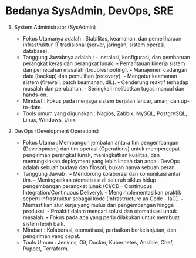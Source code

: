 # Bedanya SysAdmin, DevOps, SRE

1. System Administrator (SysAdmin)
   - Fokus Utamanya adalah     : Stabilitas, keamanan, dan pemeliharaan infrastruktur IT tradisional (server, jaringan, sistem operasi,
     database).
   - Tanggung Jawabnya adalah  :
     **-** Instalasi, konfigurasi, dan pembaruan perangkat keras dan perangkat lunak.
     **-** Pemantauan kinerja sistem dan pemecahan masalah (troubleshooting).
     **-** Manajemen cadangan data (backup) dan pemulihan (recovery).
     **-** Mengatur keamanan sistem (firewall, patch keamanan, dll.).
     **-** Cenderung reaktif terhadap masalah dan perubahan.
     **-** Seringkali melibatkan tugas manual dan hands-on.
   - Mindset                   : Fokus pada menjaga sistem berjalan lancar, aman, dan up-to-date.
   - Tools umum yang digunakan : Nagios, Zabbix, MySQL, PostgreSQL, Linux, Windows, Unix.

2. DevOps (Development Operations)
   - Fokus Utama    : Membangun jembatan antara tim pengembangan (Development) dan tim operasi (Operations) untuk mempercepat pengiriman
     perangkat lunak, meningkatkan kualitas, dan memungkinkan deployment yang lebih lincah dan andal. DevOps adalah sebuah budaya dan
     filosofi, bukan hanya sebuah peran.
   - Tanggung Jawab : **-** Mendorong kolaborasi dan komunikasi antar tim.
                      **-** Meningkatkan otomatisasi di seluruh siklus hidup pengembangan perangkat lunak (CI/CD - Continuous
                        Integration/Continuous Delivery).
                      **-** Mengimplementasikan praktik seperti infrastruktur sebagai kode (Infrastructure as Code - IaC).
                      **-** Memastikan alur kerja yang mulus dari pengembangan hingga produksi.
                      **-** Proaktif dalam mencari solusi dan otomatisasi untuk masalah.
                      **-** Fokus pada apa yang perlu dilakukan untuk membuat sistem lebih baik.
   - Mindset        : Kolaborasi, otomatisasi, perbaikan berkelanjutan, dan pengiriman yang cepat.
   - Tools Umum     : Jenkins, Git, Docker, Kubernetes, Ansible, Chef, Puppet, Terraform.

      
